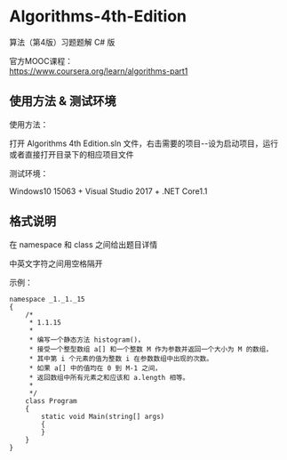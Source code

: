 # Algorithms-4th-Edition

算法（第4版）习题题解 C# 版  

官方MOOC课程：  
https://www.coursera.org/learn/algorithms-part1

## 使用方法 & 测试环境

使用方法：  

打开 Algorithms 4th Edition.sln 文件，右击需要的项目--设为启动项目，运行  
或者直接打开目录下的相应项目文件  

测试环境：  

Windows10 15063 + Visual Studio 2017 + .NET Core1.1  

## 格式说明

在 namespace 和 class 之间给出题目详情

中英文字符之间用空格隔开

示例：

    namespace _1._1._15  
    {  
        /*  
         * 1.1.15  
         *   
         * 编写一个静态方法 histogram()，  
         * 接受一个整型数组 a[] 和一个整数 M 作为参数并返回一个大小为 M 的数组，  
         * 其中第 i 个元素的值为整数 i 在参数数组中出现的次数。  
         * 如果 a[] 中的值均在 0 到 M-1 之间，  
         * 返回数组中所有元素之和应该和 a.length 相等。  
         *   
         */  
        class Program  
        {  
            static void Main(string[] args)  
            {  
            }  
        }  
    }  
